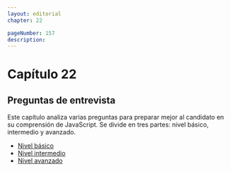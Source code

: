```yaml
---
layout: editorial
chapter: 22

pageNumber: 157
description: 
---
```

# Capítulo 22

## Preguntas de entrevista

Este capítulo analiza varias preguntas para preparar mejor al candidato en su comprensión de JavaScript. Se divide en tres partes: nivel básico, intermedio y avanzado.

* [Nivel básico](./basic-level.md)
* [Nivel intermedio](./intermediate-level.md)
* [Nivel avanzado](./advance-level.md)
